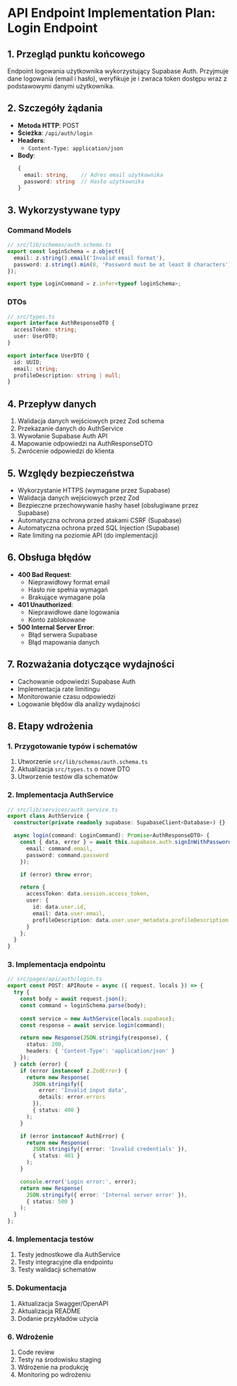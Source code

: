 # API Endpoint Implementation Plan: Login Endpoint

## 1. Przegląd punktu końcowego
Endpoint logowania użytkownika wykorzystujący Supabase Auth. Przyjmuje dane logowania (email i hasło), weryfikuje je i zwraca token dostępu wraz z podstawowymi danymi użytkownika.

## 2. Szczegóły żądania
- **Metoda HTTP**: POST
- **Ścieżka**: `/api/auth/login`
- **Headers**:
  - `Content-Type: application/json`
- **Body**:
  ```typescript
  {
    email: string,    // Adres email użytkownika
    password: string  // Hasło użytkownika
  }
  ```

## 3. Wykorzystywane typy

### Command Models
```typescript
// src/lib/schemas/auth.schema.ts
export const loginSchema = z.object({
  email: z.string().email('Invalid email format'),
  password: z.string().min(8, 'Password must be at least 8 characters')
});

export type LoginCommand = z.infer<typeof loginSchema>;
```

### DTOs
```typescript
// src/types.ts
export interface AuthResponseDTO {
  accessToken: string;
  user: UserDTO;
}

export interface UserDTO {
  id: UUID;
  email: string;
  profileDescription: string | null;
}
```

## 4. Przepływ danych
1. Walidacja danych wejściowych przez Zod schema
2. Przekazanie danych do AuthService
3. Wywołanie Supabase Auth API
4. Mapowanie odpowiedzi na AuthResponseDTO
5. Zwrócenie odpowiedzi do klienta

## 5. Względy bezpieczeństwa
- Wykorzystanie HTTPS (wymagane przez Supabase)
- Walidacja danych wejściowych przez Zod
- Bezpieczne przechowywanie hashy haseł (obsługiwane przez Supabase)
- Automatyczna ochrona przed atakami CSRF (Supabase)
- Automatyczna ochrona przed SQL Injection (Supabase)
- Rate limiting na poziomie API (do implementacji)

## 6. Obsługa błędów
- **400 Bad Request**:
  - Nieprawidłowy format email
  - Hasło nie spełnia wymagań
  - Brakujące wymagane pola
- **401 Unauthorized**:
  - Nieprawidłowe dane logowania
  - Konto zablokowane
- **500 Internal Server Error**:
  - Błąd serwera Supabase
  - Błąd mapowania danych

## 7. Rozważania dotyczące wydajności
- Cachowanie odpowiedzi Supabase Auth
- Implementacja rate limitingu
- Monitorowanie czasu odpowiedzi
- Logowanie błędów dla analizy wydajności

## 8. Etapy wdrożenia

### 1. Przygotowanie typów i schematów
1. Utworzenie `src/lib/schemas/auth.schema.ts`
2. Aktualizacja `src/types.ts` o nowe DTO
3. Utworzenie testów dla schematów

### 2. Implementacja AuthService
```typescript
// src/lib/services/auth.service.ts
export class AuthService {
  constructor(private readonly supabase: SupabaseClient<Database>) {}

  async login(command: LoginCommand): Promise<AuthResponseDTO> {
    const { data, error } = await this.supabase.auth.signInWithPassword({
      email: command.email,
      password: command.password
    });

    if (error) throw error;

    return {
      accessToken: data.session.access_token,
      user: {
        id: data.user.id,
        email: data.user.email,
        profileDescription: data.user.user_metadata.profileDescription
      }
    };
  }
}
```

### 3. Implementacja endpointu
```typescript
// src/pages/api/auth/login.ts
export const POST: APIRoute = async ({ request, locals }) => {
  try {
    const body = await request.json();
    const command = loginSchema.parse(body);
    
    const service = new AuthService(locals.supabase);
    const response = await service.login(command);

    return new Response(JSON.stringify(response), {
      status: 200,
      headers: { 'Content-Type': 'application/json' }
    });
  } catch (error) {
    if (error instanceof z.ZodError) {
      return new Response(
        JSON.stringify({
          error: 'Invalid input data',
          details: error.errors
        }),
        { status: 400 }
      );
    }

    if (error instanceof AuthError) {
      return new Response(
        JSON.stringify({ error: 'Invalid credentials' }),
        { status: 401 }
      );
    }

    console.error('Login error:', error);
    return new Response(
      JSON.stringify({ error: 'Internal server error' }),
      { status: 500 }
    );
  }
};
```

### 4. Implementacja testów
1. Testy jednostkowe dla AuthService
2. Testy integracyjne dla endpointu
3. Testy walidacji schematów

### 5. Dokumentacja
1. Aktualizacja Swagger/OpenAPI
2. Aktualizacja README
3. Dodanie przykładów użycia

### 6. Wdrożenie
1. Code review
2. Testy na środowisku staging
3. Wdrożenie na produkcję
4. Monitoring po wdrożeniu 